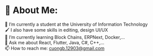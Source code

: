 # 💫 About Me:
🔭 I’m currently a student at the University of Information Technology<br>🖌️ I also have some skills in editing, design UI/UX<br>🌱 I’m currently learning Block Chains, ERPNext, Docker,...<br>💬 Ask me about React, Flutter, Java, C#, C++,...<br>📫 How to reach me: cuongb.12903@gmail.com

